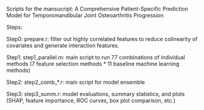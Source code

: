 Scripts for the mansucript: A Comprehensive Patient-Specific Prediction Model for Temporomandibular Joint Osteoarthritis Progression

Steps:

Step0: prepare.r: filter out highly correlated features to reduce colinearity of covariates and generate interaction features.

Step1: step1_parallel.m: main script to run 77 combinations of individual methods  (7 feature selection methods * 11 baseline machine learning methods)

Step2: step2_comb_*.r: main script for model ensemble

Step3: step3_summ.r: model evaluations, summary statistics, and plots (SHAP, feature importance, ROC curves, box plot comparison, etc.)

